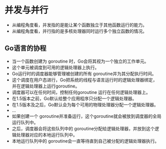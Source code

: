 # 并发与并行
- 从编程角度看，并发指的是能让某个函数独立于其他函数运行的能力。
- 从编程角度看，并行指的是多核处理器同时运行多个独立函数的情况。

## Go语言的协程
- 当一个函数创建为 goroutine 时，Go会将其视为一个独立的工作单元。
- 这个单元被调度到可用的逻辑处理器上执行。
- Go运行时的调度器能够管理被创建的所有 goroutine并为其分配执行时间。
- 这个调度在用户态进行，Go把系统的线程与语言运行时的逻辑处理器绑定，并在逻辑处理器上运行goroutine。
- 调度器可以在任何时间，控制任何goroutine 运行在任何逻辑处理器上。
- 在1.5版本之前，Go默认给整个应用程序只分配一个逻辑处理器。
- 在1.5版本及之后，Go默认会为每个可用的物理处理器分配一个逻辑处理器。
- ...
- 如果创建一个 goroutine并准备运行，这个goroutine就会被放到调度器的全局运行队列中。
- 之后，调度器会将这些队列中的 goroutine分配给逻辑处理器，并放到这个逻辑处理器对应的本地运行队列中。
- 本地运行队列中的 goroutine会一直等待直到自己被分配的逻辑处理器执行。
